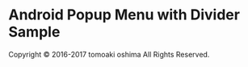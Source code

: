 
# Android Popup Menu with Divider Sample

Copyright © 2016-2017 tomoaki oshima All Rights Reserved.

